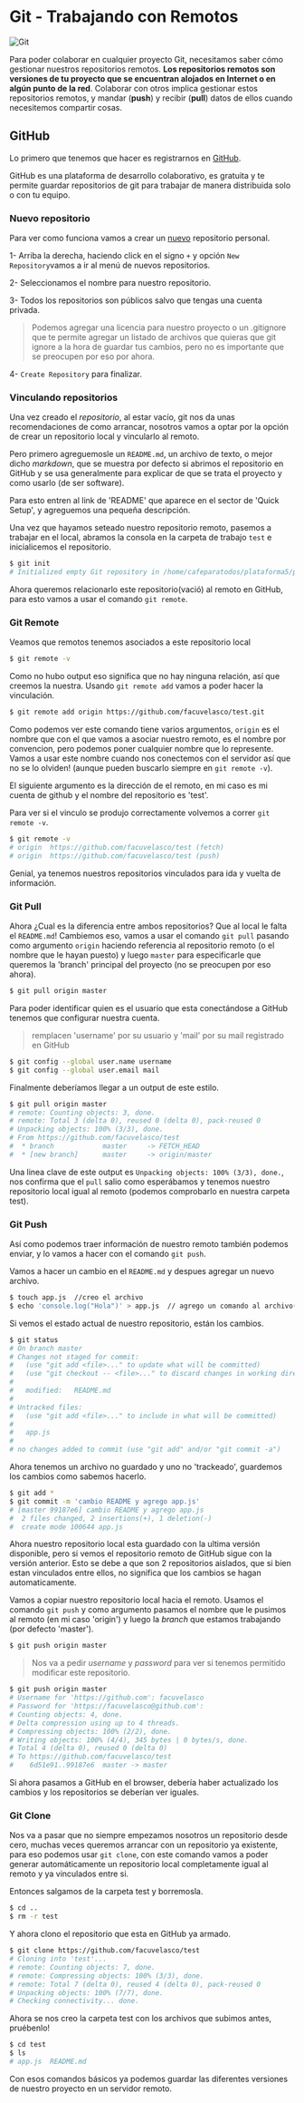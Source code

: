 # Git - Trabajando con Remotos

![Git](../img/gitLogo.png)

Para poder colaborar en cualquier proyecto Git, necesitamos saber cómo gestionar nuestros repositorios remotos. __Los repositorios remotos son versiones de tu proyecto que se encuentran alojados en Internet o en algún punto de la red__. Colaborar con otros implica gestionar estos repositorios remotos, y mandar (__push__) y recibir (__pull__) datos de ellos cuando necesitemos compartir cosas.

## __GitHub__

Lo primero que tenemos que hacer es registrarnos en [GitHub](https://github.com/join).

GitHub es una plataforma de desarrollo colaborativo, es gratuita y te permite guardar repositorios de git para trabajar de manera distribuida solo o con tu equipo.

### Nuevo repositorio

Para ver como funciona vamos a crear un [nuevo](https://help.github.com/articles/creating-a-new-repository/) repositorio personal. 

1- Arriba la derecha, haciendo click en el signo `+` y opción `New Repository`vamos a ir al menú de nuevos repositorios.

2- Seleccionamos el nombre para nuestro repositorio.

3- Todos los repositorios son públicos salvo que tengas una cuenta privada.

> Podemos agregar una licencia para nuestro proyecto o un .gitignore que te permite agregar un listado de archivos que quieras que git ignore a la hora de guardar tus cambios, pero no es importante que se preocupen por eso por ahora.

4- `Create Repository` para finalizar.

### Vinculando repositorios

Una vez creado el _repositorio_, al estar vacío, git nos da unas recomendaciones de como arrancar, nosotros vamos a optar por la opción de crear un repositorio local y vincularlo al remoto.

Pero primero agreguemosle un `README.md`, un archivo de texto, o mejor dicho _markdown_, que se muestra por defecto si abrimos el repositorio en GitHub y se usa generalmente para explicar de que se trata el proyecto y como usarlo (de ser software).

Para esto entren al link de 'README' que aparece en el sector de 'Quick Setup', y agreguemos una pequeña descripción.

Una vez que hayamos seteado nuestro repositorio remoto, pasemos a trabajar en el local, abramos la consola en la carpeta de trabajo `test` e inicialicemos el repositorio.

``` bash
$ git init
# Initialized empty Git repository in /home/cafeparatodos/plataforma5/prep/git/remote/test/.git/

```

Ahora queremos relacionarlo este repositorio(vació) al remoto en GitHub, para esto vamos a usar el comando `git remote`.

### Git Remote

Veamos que remotos tenemos asociados a este repositorio local

``` bash
$ git remote -v
```

Como no hubo output eso significa que no hay ninguna relación, así que creemos la nuestra. Usando `git remote add` vamos a poder hacer la vinculación.

``` bash
$ git remote add origin https://github.com/facuvelasco/test.git
```

Como podemos ver este comando tiene varios argumentos, `origin` es el nombre que con el que vamos a asociar nuestro remoto, es el nombre por convencion, pero podemos poner cualquier nombre que lo represente. Vamos a usar este nombre cuando nos conectemos con el servidor así que no se lo olviden! (aunque pueden buscarlo siempre en `git remote -v`).

El siguiente argumento es la dirección de el remoto, en mi caso es mi cuenta de github y el nombre del repositorio es 'test'.

Para ver si el vinculo se produjo correctamente volvemos a correr `git remote -v`.

``` bash
$ git remote -v
# origin  https://github.com/facuvelasco/test (fetch)
# origin  https://github.com/facuvelasco/test (push)
```

Genial, ya tenemos nuestros repositorios vinculados para ida y vuelta de información.

### Git Pull

Ahora ¿Cual es la diferencia entre ambos repositorios? Que al local le falta el `README.md`! Cambiemos eso, vamos a usar el comando `git pull` pasando como argumento `origin` haciendo referencia al repositorio remoto (o el nombre que le hayan puesto) y luego `master` para especificarle que queremos la 'branch' principal del proyecto (no se preocupen por eso ahora).

``` bash
$ git pull origin master
```

Para poder identificar quien es el usuario que esta conectándose a GitHub tenemos que configurar nuestra cuenta.

>remplacen 'username' por su usuario y 'mail' por su mail registrado en GitHub

``` bash
$ git config --global user.name username
$ git config --global user.email mail
```

Finalmente deberíamos llegar a un output de este estilo.

``` bash
$ git pull origin master
# remote: Counting objects: 3, done.
# remote: Total 3 (delta 0), reused 0 (delta 0), pack-reused 0
# Unpacking objects: 100% (3/3), done.
# From https://github.com/facuvelasco/test
#  * branch            master     -> FETCH_HEAD
#  * [new branch]      master     -> origin/master
```

Una linea clave de este output es `Unpacking objects: 100% (3/3), done.`, nos confirma que el `pull` salio como esperábamos y tenemos nuestro repositorio local igual al remoto (podemos comprobarlo en nuestra carpeta test).

### Git Push

Así como podemos traer información de nuestro remoto también podemos enviar, y lo vamos a hacer con el comando `git push`.

Vamos a hacer un cambio en el `README.md` y despues agregar un nuevo archivo.

``` bash
$ touch app.js  //creo el archivo
$ echo 'console.log("Hola")' > app.js  // agrego un comando al archivo(tambien pueden usar sublime)
```

Si vemos el estado actual de nuestro repositorio, están los cambios.

``` bash
$ git status
# On branch master
# Changes not staged for commit:
#   (use "git add <file>..." to update what will be committed)
#   (use "git checkout -- <file>..." to discard changes in working directory)
#
#   modified:   README.md
#
# Untracked files:
#   (use "git add <file>..." to include in what will be committed)
#
#   app.js
#
# no changes added to commit (use "git add" and/or "git commit -a")

```

Ahora tenemos un archivo no guardado y uno no 'trackeado', guardemos los cambios como sabemos hacerlo.

``` bash
$ git add *
$ git commit -m 'cambio README y agrego app.js'
# [master 99187e6] cambio README y agrego app.js
#  2 files changed, 2 insertions(+), 1 deletion(-)
#  create mode 100644 app.js
```

Ahora nuestro repositorio local esta guardado con la ultima versión disponible, pero si vemos el repositorio remoto de GitHub sigue con la versión anterior. Esto se debe a que son 2 repositorios aislados, que si bien estan vinculados entre ellos, no significa que los cambios se hagan automaticamente.

Vamos a copiar nuestro repositorio local hacia el remoto. Usamos el comando `git push` y como argumento pasamos el nombre que le pusimos al remoto (en mi caso 'origin') y luego la _branch_ que estamos trabajando (por defecto 'master').

``` bash
$ git push origin master
```

>Nos va a pedir _username_ y _password_ para ver si tenemos permitido modificar este repositorio.

``` bash
$ git push origin master
# Username for 'https://github.com': facuvelasco
# Password for 'https://facuvelasco@github.com': 
# Counting objects: 4, done.
# Delta compression using up to 4 threads.
# Compressing objects: 100% (2/2), done.
# Writing objects: 100% (4/4), 345 bytes | 0 bytes/s, done.
# Total 4 (delta 0), reused 0 (delta 0)
# To https://github.com/facuvelasco/test
#    6d51e91..99187e6  master -> master
```


Si ahora pasamos a GitHub en el browser, debería haber actualizado los cambios y los repositorios se deberían ver iguales.

### Git Clone

Nos va a pasar que no siempre empezamos nosotros un repositorio desde cero, muchas veces queremos arrancar con un repositorio ya existente, para eso podemos usar `git clone`, con este comando vamos a poder generar automáticamente un repositorio local completamente igual al remoto y ya vinculados entre si. 

Entonces salgamos de la carpeta test y borremosla.

``` bash
$ cd ..
$ rm -r test
```

Y ahora clono el repositorio que esta en GitHub ya armado.

``` bash
$ git clone https://github.com/facuvelasco/test
# Cloning into 'test'...
# remote: Counting objects: 7, done.
# remote: Compressing objects: 100% (3/3), done.
# remote: Total 7 (delta 0), reused 4 (delta 0), pack-reused 0
# Unpacking objects: 100% (7/7), done.
# Checking connectivity... done.
```

Ahora se nos creo la carpeta test con los archivos que subimos antes, pruébenlo!

``` bash
$ cd test
$ ls
# app.js  README.md
```

Con esos comandos básicos ya podemos guardar las diferentes versiones de nuestro proyecto en un servidor remoto.
